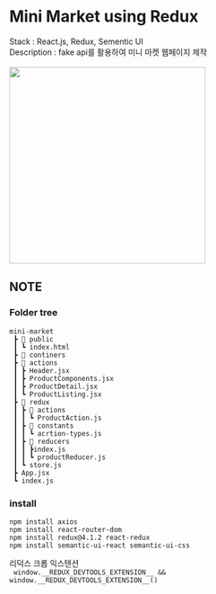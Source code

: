 # Mini Market using Redux

Stack : React.js, Redux, Sementic UI <br>
Description : fake api를 활용하여 미니 마켓 웹페이지 제작
<br>
<br>
<img width="350px" src="https://user-images.githubusercontent.com/96714788/202423534-104b757d-b96b-4605-ae8b-605ddd6828d4.gif">

## NOTE

### Folder tree

```
mini-market
 ┣ 📂 public
 ┃ ┗ index.html
 ┣ 📂 continers
 ┣ 📂 actions
 ┃ ┣ Header.jsx
 ┃ ┣ ProductComponents.jsx
 ┃ ┣ ProductDetail.jsx
 ┃ ┗ ProductListing.jsx
 ┣ 📂 redux
 ┃ ┣ 📂 actions
 ┃ ┃ ┗ ProductAction.js
 ┃ ┣ 📂 constants
 ┃ ┃ ┗ acrtion-types.js
 ┃ ┣ 📂 reducers
 ┃ ┃ ┣index.js
 ┃ ┃ ┗ productReducer.js
 ┃ ┗ store.js
 ┣ App.jsx
 ┗ index.js
```

### install

```
npm install axios
npm install react-router-dom
npm install redux@4.1.2 react-redux
npm install semantic-ui-react semantic-ui-css
```

리덕스 크롭 익스텐션 <br>
` window.__REDUX_DEVTOOLS_EXTENSION__ && window.__REDUX_DEVTOOLS_EXTENSION__()`
